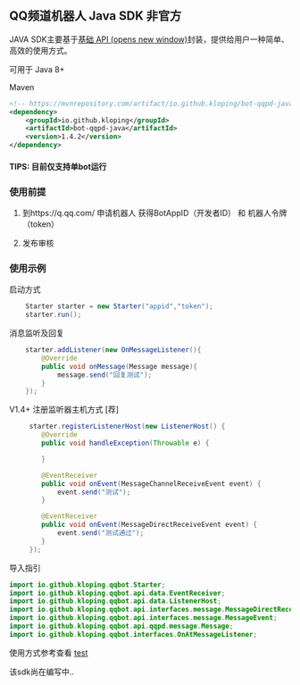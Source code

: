 ## QQ频道机器人 Java SDK 非官方

JAVA SDK主要基于[基础 API (opens new window)](https://bot.q.qq.com/wiki/develop/api/)封装，提供给用户一种简单、高效的使用方式。

可用于 Java 8+

Maven

```xml
<!-- https://mvnrepository.com/artifact/io.github.kloping/bot-qqpd-java -->
<dependency>
    <groupId>io.github.kloping</groupId>
    <artifactId>bot-qqpd-java</artifactId>
    <version>1.4.2</version>
</dependency>
```

#### TIPS: 目前仅支持单bot运行

### 使用前提

1. 到https://q.qq.com/ 申请机器人 获得BotAppID（开发者ID） 和 机器人令牌（token）

2. 发布审核

### 使用示例

启动方式

```java 
    Starter starter = new Starter("appid","token");
    starter.run();
```

消息监听及回复

```java
    starter.addListener(new OnMessageListener(){
        @Override
        public void onMessage(Message message){
            message.send("回复测试");
        }
    });
```

V1.4+ 注册监听器主机方式 [荐]

```java
     starter.registerListenerHost(new ListenerHost() {
        @Override
        public void handleException(Throwable e) {

        }

        @EventReceiver
        public void onEvent(MessageChannelReceiveEvent event) {
            event.send("测试");
        }

        @EventReceiver
        public void onEvent(MessageDirectReceiveEvent event) {
            event.send("测试通过");
        }
     });
```


导入指引

```java
import io.github.kloping.qqbot.Starter;
import io.github.kloping.qqbot.api.data.EventReceiver;
import io.github.kloping.qqbot.api.data.ListenerHost;
import io.github.kloping.qqbot.api.interfaces.message.MessageDirectReceiveEvent;
import io.github.kloping.qqbot.api.interfaces.message.MessageEvent;
import io.github.kloping.qqbot.api.qqpd.message.Message;
import io.github.kloping.qqbot.interfaces.OnAtMessageListener;
```


使用方式参考查看 [test](./src/test/java)

该sdk尚在编写中..

